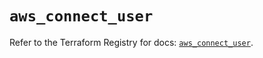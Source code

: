 # `aws_connect_user`

Refer to the Terraform Registry for docs: [`aws_connect_user`](https://registry.terraform.io/providers/hashicorp/aws/5.84.0/docs/resources/connect_user).
